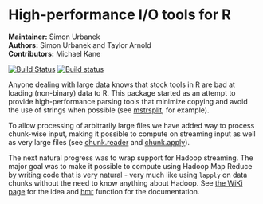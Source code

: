 High-performance I/O tools for R
===

**Maintainer:** Simon Urbanek<br/>
**Authors:** Simon Urbanek and Taylor Arnold<br/>
**Contributors:** Michael Kane

[![Build Status](https://travis-ci.org/kaneplusplus/iotools.svg?branch=master)](https://travis-ci.org/kaneplusplus/iotools)
[![Build status](https://ci.appveyor.com/api/projects/status/308d0abnnn6u4c4b?svg=true)](https://ci.appveyor.com/project/kaneplusplus/iotools)

Anyone dealing with large data knows that stock tools in R are bad at
loading (non-binary) data to R. This package started as an attempt to
provide high-performance parsing tools that minimize copying and avoid
the use of strings when possible (see
[mstrsplit](http://rforge.net/doc/packages/iotools/mstrsplit.html),
for example).

To allow processing of arbitrarily large files we have added way to
process chunk-wise input, making it possible to compute on streaming
input as well as very large files (see
[chunk.reader](http://rforge.net/doc/packages/iotools/chunk.html) and
[chunk.apply](http://rforge.net/doc/packages/iotools/chunk.apply.html)).

The next natural progress was to wrap support for Hadoop
streaming. The major goal was to make it possible to compute using
Hadoop Map Reduce by writing code that is very natural - very much
like using `lapply` on data chunks without the need to know anything
about Hadoop. See [the WiKi page](https://github.com/s-u/iotools/wiki)
for the idea and
[hmr](http://rforge.net/doc/packages/hmr) function for
the documentation.
